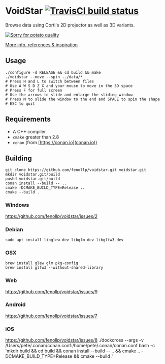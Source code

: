 # VoidStar [![TravisCI build status](https://travis-ci.org/fenollp/voidstar.svg?branch=master)](https://travis-ci.org/fenollp/voidstar/builds)

Browse data using Corti's 2D projector as well as 3D variants.

[![Sorry for potato quality](https://i.vimeocdn.com/video/622736893.webp?mw=480&mh=270)](https://player.vimeo.com/video/207613754?autoplay=1&loop=1)

[More info, references & inspiration](https://github.com/fenollp/minepi)

## Usage

```shell
./configure -d RELEASE && cd build && make
./voidstar --move --spin ../data/*
# Press H and L to switch between files
# Use A W S D Z X and your mouse to move in the 3D space
# Press F for full screen
# Use the arrows to slide and enlarge the sliding window
# Press M to slide the window to the end and SPACE to spin the shape
# ESC to quit
```

## Requirements

* A C++ compiler
* `cmake` greater than 2.8
* `conan` (from [https://conan.io](conan.io))

## Building

```shell
git clone https://github.com/fenollp/voidstar.git voidstar.git
mkdir voidstar.git/build
pushd voidstar.git/build
conan install --build -- ..
cmake -DCMAKE_BUILD_TYPE=Release ..
cmake --build .
```

### Windows

https://github.com/fenollp/voidstar/issues/2

### Debian

```shell
sudo apt install libglew-dev libglm-dev libglfw3-dev
```

### OSX

```shell
brew install glew glm pkg-config
brew install glfw3 --without-shared-library
```

### Web

https://github.com/fenollp/voidstar/issues/9

### Android

https://github.com/fenollp/voidstar/issues/7

### iOS

https://github.com/fenollp/voidstar/issues/8
./dockcross --args -v /Users/pete/.conan/conan.conf:/home/pete/.conan/conan.conf bash -c 'mkdir build && cd build && conan install --build -- .. && cmake .. -DCMAKE_BUILD_TYPE=Release && cmake --build .'
